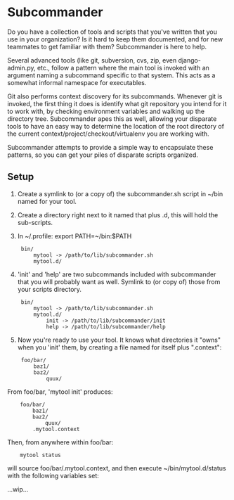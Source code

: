 # Subcommander

Do you have a collection of tools and scripts that you've written that you use
in your organization? Is it hard to keep them documented, and for new teammates
to get familiar with them? Subcommander is here to help.

Several advanced tools (like git, subversion, cvs, zip, even django-admin.py,
etc., follow a pattern where the main tool is invoked with an argument naming a
subcommand specific to that system. This acts as a somewhat informal namespace
for executables.

Git also performs context discovery for its subcommands. Whenever git is
invoked, the first thing it does is identify what git repository you intend for
it to work with, by checking environment variables and walking up the directory
tree. Subcommander apes this as well, allowing your disparate tools to have an
easy way to determine the location of the root directory of the current
context/project/checkout/virtualenv you are working with.

Subcommander attempts to provide a simple way to encapsulate these patterns, so
you can get your piles of disparate scripts organized.

## Setup

1. Create a symlink to (or a copy of) the subcommander.sh script in ~/bin named
for your tool.

2. Create a directory right next to it named that plus .d, this will hold the
sub-scripts.

3. In ~/.profile: export PATH=~/bin:$PATH

		bin/
			mytool -> /path/to/lib/subcommander.sh
			mytool.d/

4. 'init' and 'help' are two subcommands included with subcommander that you
will probably want as well. Symlink to (or copy of) those from your scripts
directory.

		bin/
			mytool -> /path/to/lib/subcommander.sh
			mytool.d/
				init -> /path/to/lib/subcommander/init
				help -> /path/to/lib/subcommander/help

5. Now you're ready to use your tool. It knows what directories it "owns" when
you 'init' them, by creating a file named for itself plus ".context":

		foo/bar/
			baz1/
			baz2/
				quux/

From foo/bar, 'mytool init' produces:

		foo/bar/
			baz1/
			baz2/
				quux/
			.mytool.context

Then, from anywhere within foo/bar:

		mytool status

will source foo/bar/.mytool.context, and then execute ~/bin/mytool.d/status
with the following variables set:

...wip...
